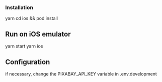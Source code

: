 ### Installation
yarn
cd ios && pod install

## Run on iOS emulator
yarn start
yarn ios

## Configuration
if necessary, change the PIXABAY_API_KEY variable in .env.development
